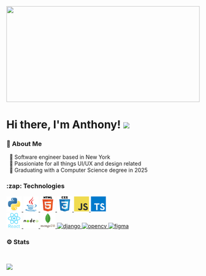 
<img src="https://i.pinimg.com/1200x/f0/8c/c4/f08cc419fdaf3b412adceda18332b943.jpg" height="250px" width="100%"></img>
# Hi there, I'm Anthony! <img src="https://github.com/TheDudeThatCode/TheDudeThatCode/blob/master/Assets/Hi.gif" width="29px"> 

### 🔮 About Me
&nbsp; 🌆 Software engineer based in New York \
&nbsp; 🎨 Passioniate for all things UI/UX and design related \
&nbsp; 🏫 Graduating with a Computer Science degree in 2025
<!-- &nbsp; 💻 Looking for software engineer/web development internships -->

<h3 align="left">:zap: Technologies</h3>

<!-- Programming Languages -->
<p align="left">
<a href="https://www.python.org" target="_blank" rel="noreferrer">
    <img src="https://raw.githubusercontent.com/devicons/devicon/master/icons/python/python-original.svg" alt="python" width="40" height="40"/> 
</a>
<a href="https://www.java.com" target="_blank" rel="noreferrer">
    <img src="https://raw.githubusercontent.com/devicons/devicon/master/icons/java/java-original.svg" alt="java" width="40" height="40"/> 
</a>
<!-- C and C++ icons are missing from your original list. You can add them later. -->
<a href="https://www.w3.org/html/" target="_blank" rel="noreferrer"> 
    <img src="https://raw.githubusercontent.com/devicons/devicon/master/icons/html5/html5-original-wordmark.svg" alt="html5" width="40" height="40"/> 
</a>
<a href="https://www.w3schools.com/css/" target="_blank" rel="noreferrer"> 
    <img src="https://raw.githubusercontent.com/devicons/devicon/master/icons/css3/css3-original-wordmark.svg" alt="css3" width="40" height="40"/> 
</a>
<a href="https://developer.mozilla.org/en-US/docs/Web/JavaScript" target="_blank" rel="noreferrer"> 
    <img src="https://raw.githubusercontent.com/devicons/devicon/master/icons/javascript/javascript-original.svg" alt="javascript" width="40" height="40"/> 
</a>
<a href="https://www.typescriptlang.org/" target="_blank" rel="noreferrer">
    <img src="https://raw.githubusercontent.com/devicons/devicon/master/icons/typescript/typescript-original.svg" alt="typescript" width="40" height="40"/> 
</a>

<!-- Frameworks -->
<br>
<a href="https://reactjs.org/" target="_blank" rel="noreferrer"> 
    <img src="https://raw.githubusercontent.com/devicons/devicon/master/icons/react/react-original-wordmark.svg" alt="react" width="40" height="40"/> 
</a>
<a href="https://nodejs.org" target="_blank" rel="noreferrer"> 
    <img src="https://raw.githubusercontent.com/devicons/devicon/master/icons/nodejs/nodejs-original-wordmark.svg" alt="nodejs" width="40" height="40"/> 
</a>
<a href="https://www.mongodb.com/" target="_blank" rel="noreferrer"> 
    <img src="https://raw.githubusercontent.com/devicons/devicon/master/icons/mongodb/mongodb-original-wordmark.svg" alt="mongodb" width="40" height="40"/> 
</a>
<a href="https://www.djangoproject.com/" target="_blank" rel="noreferrer"> 
    <img src="https://cdn.worldvectorlogo.com/logos/django.svg" alt="django" width="40" height="40"/> 
</a>
<a href="https://opencv.org/" target="_blank" rel="noreferrer"> 
    <img src="https://www.vectorlogo.zone/logos/opencv/opencv-icon.svg" alt="opencv" width="40" height="40"/> 
</a>
<a href="https://www.figma.com/" target="_blank" rel="noreferrer"> 
    <img src="https://www.vectorlogo.zone/logos/figma/figma-icon.svg" alt="figma" width="40" height="40"/> 
</a>
</p>

### :gear: Stats
  <br/>
    <p align="left">
       <!-- <img height="137px" src="https://github-readme-streak-stats.herokuapp.com/?user=antqiu&hide_border=true&theme=nightowl" /> -->
   <img height="137px" src="https://github-readme-stats.vercel.app/api/top-langs/?username=antqiu&hide=html&hide_title=true&hide_border=true&layout=compact&langs_count=8&theme=nightowl" />
    </p>
